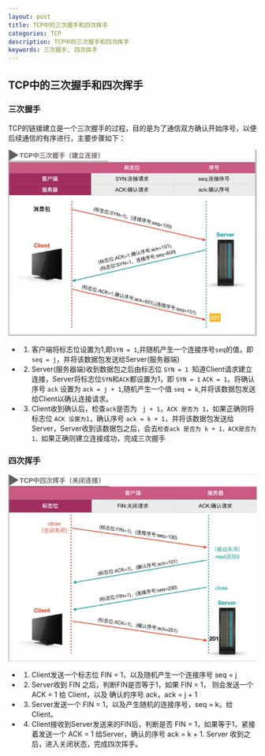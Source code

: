 ```yaml
---
layout: post
title: TCP中的三次握手和四次挥手
categories: TCP
description: TCP中的三次握手和四次挥手
keywords: 三次握手, 四次挥手
---
```


## TCP中的三次握手和四次挥手

### 三次握手

TCP的链接建立是一个三次握手的过程，目的是为了通信双方确认开始序号，以便后续通信的有序进行，主要步骤如下：

![](/images/res/三次握手.png)

- 1. 客户端将标志位设置为1,即``SYN = 1``,并随机产生一个连接序号``seq``的值，即`` seq = j``，并将该数据包发送给Server(服务器端)


- 2. Server(服务器端)收到数据包之后由标志位 ``SYN = 1 ``知道Client请求建立连接，Server将标志位``SYN``和``ACK``都设置为1，即 ``SYN = 1`` ``ACK = 1``，将确认序号 ``ack`` 设置为 ``ack = j + 1``,随机产生一个值 ``seq = k``,并将该数据包发送给Client以确认连接请求。


- 3. Client收到确认后，检查`` ack ``是否为 `` j + 1``，``ACK 是否为 1``，如果正确则将标志位 ``ACK 设置为1``，确认序号 ``ack = k + 1``，并将该数据包发送给Server，Server收到该数据包之后，会去``检查ack 是否为 k + 1，ACK是否为1，``如果正确则建立连接成功，完成三次握手

### 四次挥手

![](/images/res/四次挥手.png)

- 1. Client发送一个标志位 FIN = 1，以及随机产生一个连接序号 seq = j


- 2. Server收到 FIN 之后，判断FIN是否等于1，如果 FIN = 1， 则会发送一个 ACK = 1 给 Client，以及 确认的序号 ack，ack = j + 1


- 3. Server发送一个 FIN = 1，以及产生随机的连接序号，seq = k，给Client。


- 4. Client接收到Server发送来的FIN后，判断是否 FIN = 1，如果等于1，紧接着发送一个 ACK = 1 给Server，确认的序号 ack = k + 1. Server 收到之后，进入关闭状态，完成四次挥手。
